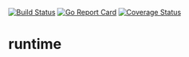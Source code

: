 [![Build Status](https://travis-ci.org/clearcontainers/runtime.svg?branch=master)](https://travis-ci.org/clearcontainers/runtime)
[![Go Report Card](https://goreportcard.com/badge/github.com/clearcontainers/runtime)](https://goreportcard.com/report/github.com/clearcontainers/runtime)
[![Coverage Status](https://coveralls.io/repos/github/clearcontainers/runtime/badge.svg?branch=master)](https://coveralls.io/github/clearcontainers/runtime?branch=master)

# runtime
